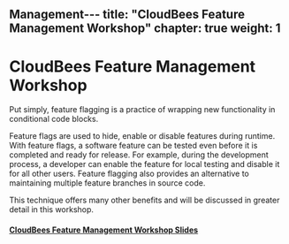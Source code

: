 Management---
title: "CloudBees Feature Management Workshop"
chapter: true
weight: 1
---

# CloudBees Feature Management Workshop

Put simply, feature flagging is a practice of wrapping new functionality in conditional code blocks.

Feature flags are used to hide, enable or disable features during runtime. With feature flags, a software feature can be tested even before it is completed and ready for release. For example, during the development process, a developer can enable the feature for local testing and disable it for all other users. Feature flagging also provides an alternative to maintaining multiple feature branches in source code.

This technique offers many other benefits and will be discussed in greater detail in this workshop.

#### <a href="https://cloudbees-days.github.io/cloudbees-field-workshops/cloudbees-feature-flags/">CloudBees Feature Management Workshop Slides</a>
